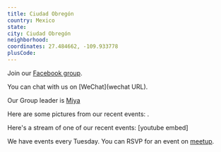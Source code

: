 ```yaml
---
title: Ciudad Obregón
country: Mexico
state: 
city: Ciudad Obregón
neighborhood: 
coordinates: 27.484662, -109.933778
plusCode:
---
```

Join our [Facebook group](https://www.facebook.com/groups/free.code.camp.cd.obregon).

You can chat with us on [WeChat](wechat URL).

Our Group leader is [Miya](freecodecamp.org/miya)

Here are some pictures from our recent events:
![]().

Here's a stream of one of our recent events:
[youtube embed]

We have events every Tuesday. You can RSVP for an event on [meetup](meetupurl).
